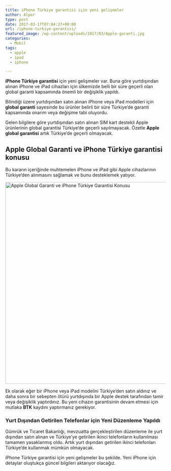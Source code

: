 ```yaml
---
title: iPhone Türkiye garantisi için yeni gelişmeler
author: Alper
type: post
date: 2017-03-17T07:04:27+00:00
url: /iphone-turkiye-garantisi/
featured_image: /wp-content/uploads/2017/03/Apple-garanti.jpg
categories:
  - Mobil
tags:
  - apple
  - ipad
  - iphone

---
```

**iPhone Türkiye garantisi** için yeni gelişmeler var. Buna göre yurtdışından alınan iPhone ve iPad cihazları için ülkemizde belli bir süre geçerli olan global garanti kapsamında önemli bir değişiklik yapıldı.

Bilindiği üzere yurtdışından satın alınan iPhone veya iPad modelleri için **global garanti** sayesinde bu ürünler belirli bir süre Türkiye&#8217;de garanti kapsamında onarım veya değişime tabi oluyordu.

Gelen bilgilere göre yurtdışından satın alınan SIM kart destekli Apple ürünlerinin global garantisi Türkiye&#8217;de geçerli sayılmayacak. Özetle **Apple global garantisi** artık Türkiye&#8217;de geçerli olmayacak.

## Apple Global Garanti ve iPhone Türkiye garantisi konusu

Bu kararın içeriğinde muhtemelen iPhone ve iPad gibi Apple cihazlarının Türkiye&#8217;den alınmasını sağlamak ve bunu desteklemek yatıyor.

[<img class="alignnone wp-image-18283 size-full" title="Apple Global Garanti ve iPhone Türkiye Garantisi Konusu" src="https://www.murekkep.org/wp-content/uploads/2017/03/Apple-iPhone-garanti.jpg" alt="Apple Global Garanti ve iPhone Türkiye Garantisi Konusu" width="950" height="633" srcset="https://www.murekkep.org/wp-content/uploads/2017/03/Apple-iPhone-garanti.jpg 950w, https://www.murekkep.org/wp-content/uploads/2017/03/Apple-iPhone-garanti-300x200.jpg 300w, https://www.murekkep.org/wp-content/uploads/2017/03/Apple-iPhone-garanti-768x512.jpg 768w, https://www.murekkep.org/wp-content/uploads/2017/03/Apple-iPhone-garanti-900x600.jpg 900w, https://www.murekkep.org/wp-content/uploads/2017/03/Apple-iPhone-garanti-180x120.jpg 180w" sizes="(max-width: 950px) 100vw, 950px" />][1]

Ek olarak eğer bir iPhone veya iPad modelini Türkiye&#8217;den satın aldınız ve daha sonra bir sebepten ötürü yurtdışında bir Apple destek tarafından tamir veya değişiklik yaptırdınız. Bu yeni cihazın garantisinin devam etmesi için mutlaka **BTK** kaydını yaptırmanız gerekiyor.

### Yurt Dışından Getirilen Telefonlar için Yeni Düzenleme Yapıldı

Gümrük ve Ticaret Bakanlığı, mevzuatta gerçekleştirilen düzenleme ile yurt dışından satın alınan ve Türkiye&#8217;ye getirilen ikinci telefonların kullanılması tamamen yasaklanmış oldu. Artık yurt dışından getirilen ikinci telefonları Türkiye’de kullanmak mümkün olmayacak.

iPhone Türkiye garantisi için yeni gelişmeler bu şekilde. Yeni iPhone için detaylar oluştukça güncel bilgileri aktarıyor olacağız.

 [1]: https://www.murekkep.org/wp-content/uploads/2017/03/Apple-iPhone-garanti.jpg